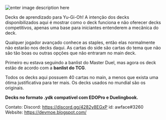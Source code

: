 ![enter image description here](https://i.ibb.co/BL82q4f/FMn-Gmhm-Xs-Ag-JF5.jpg)

Decks de aprendizado para Yu-Gi-Oh! A intenção dos decks disponibilizados aqui é mostrar como o deck funciona e não oferecer decks competitivos, apenas uma base para iniciantes entenderem a mecânica do deck. 

Qualquer jogador avançado conhece as staples, então elas normalmente não estarão nos decks daqui. As cartas do side são cartas do tema que não são tão boas ou outras opções que não entraram no main deck.

Primeiro eu estava seguindo a banlist do Master Duel, mas agora os deck estão de acordo com a **banlist do TCG**.

Todos os decks aqui possuem 40 cartas no main, a menos que exista uma ótima justificativa para ter mais. Os decks usados no mundial são os originais.

**Decks no formato .ydk compatível com EDOPro e Duelingbook.**

Contato:
Discord: https://discord.gg/4282y8EGxP id: awface#3260
Website: https://devmoe.blogspot.com/
